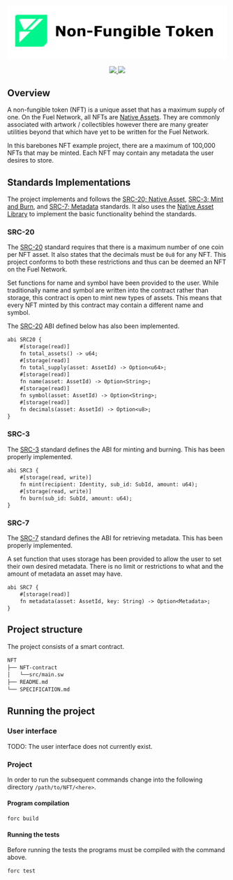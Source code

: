 <p align="center">
    <picture>
        <source media="(prefers-color-scheme: dark)" srcset=".docs/nft-logo_white.png">
        <img alt="light theme" src=".docs/nft-logo_black.png">
    </picture>
</p>

<p align="center">
    <a href="https://crates.io/crates/forc/0.49.1" alt="forc">
        <img src="https://img.shields.io/badge/forc-v0.49.1-orange" />
    </a>
    <a href="https://crates.io/crates/fuel-core/0.22.0" alt="fuel-core">
        <img src="https://img.shields.io/badge/fuel--core-v0.22.0-yellow" />
    </a>
</p>

## Overview

A non-fungible token (NFT) is a unique asset that has a maximum supply of one. On the Fuel Network, all NFTs are [Native Assets](https://docs.fuel.network/docs/sway/blockchain-development/native_assets). They are commonly associated with artwork / collectibles however there are many greater utilities beyond that which have yet to be written for the Fuel Network.

In this barebones NFT example project, there are a maximum of 100,000 NFTs that may be minted. Each NFT may contain any metadata the user desires to store. 

## Standards Implementations

The project implements and follows the [SRC-20; Native Asset](https://github.com/FuelLabs/sway-standards/blob/master/SRCs/src-20.md), [SRC-3; Mint and Burn](https://github.com/FuelLabs/sway-standards/blob/master/SRCs/src-3.md), and [SRC-7; Metadata](https://github.com/FuelLabs/sway-standards/blob/master/SRCs/src-7.md) standards. It also uses the [Native Asset Library](https://github.com/FuelLabs/sway-libs/tree/master/libs/native-asset) to implement the basic functionality behind the standards.  

### SRC-20

The [SRC-20](https://github.com/FuelLabs/sway-standards/tree/master/standards/src20-native-asset) standard requires that there is a maximum number of one coin per NFT asset. It also states that the decimals must be `0u8` for any NFT. This project conforms to both these restrictions and thus can be deemed an NFT on the Fuel Network. 

Set functions for name and symbol have been provided to the user. While traditionally name and symbol are written into the contract rather than storage, this contract is open to mint new types of assets. This means that every NFT minted by this contract may contain a different name and symbol. 

The [SRC-20](https://github.com/FuelLabs/sway-standards/tree/master/standards/src20-native-asset) ABI defined below has also been implemented.

```sway
abi SRC20 {
    #[storage(read)]
    fn total_assets() -> u64;
    #[storage(read)]
    fn total_supply(asset: AssetId) -> Option<u64>;
    #[storage(read)]
    fn name(asset: AssetId) -> Option<String>;
    #[storage(read)]
    fn symbol(asset: AssetId) -> Option<String>;
    #[storage(read)]
    fn decimals(asset: AssetId) -> Option<u8>;
}
```

### SRC-3

The [SRC-3](https://github.com/FuelLabs/sway-standards/tree/master/standards/src3-mint-burn) standard defines the ABI for minting and burning. This has been properly implemented.

```sway
abi SRC3 {
    #[storage(read, write)]
    fn mint(recipient: Identity, sub_id: SubId, amount: u64);
    #[storage(read, write)]
    fn burn(sub_id: SubId, amount: u64);
}
```

### SRC-7

The [SRC-7](https://github.com/FuelLabs/sway-standards/tree/master/standards/src7-metadata) standard defines the ABI for retrieving metadata. This has been properly implemented. 

A set function that uses storage has been provided to allow the user to set their own desired metadata. There is no limit or restrictions to what and the amount of metadata an asset may have.

```sway
abi SRC7 {
    #[storage(read)]
    fn metadata(asset: AssetId, key: String) -> Option<Metadata>;
}
```

## Project structure

The project consists of a smart contract.

<!--Only show most important files e.g. script to run, build etc.-->

```sh
NFT
├── NFT-contract
│   └──src/main.sw
├── README.md
└── SPECIFICATION.md
```

## Running the project

### User interface

TODO: The user interface does not currently exist.

### Project

In order to run the subsequent commands change into the following directory `/path/to/NFT/<here>`.

#### Program compilation

```bash
forc build
```

#### Running the tests

Before running the tests the programs must be compiled with the command above.

```bash
forc test 
```
